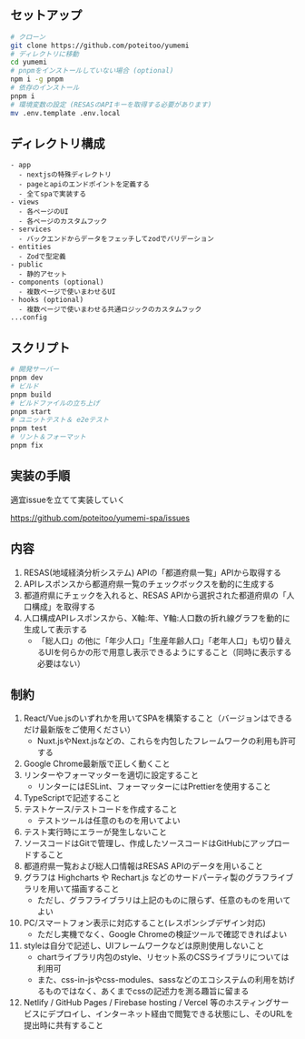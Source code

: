 ## セットアップ
```bash
# クローン
git clone https://github.com/poteitoo/yumemi
# ディレクトリに移動
cd yumemi
# pnpmをインストールしていない場合 (optional)
npm i -g pnpm
# 依存のインストール
pnpm i
# 環境変数の設定 (RESASのAPIキーを取得する必要があります)
mv .env.template .env.local
```

## ディレクトリ構成

```
- app
  - nextjsの特殊ディレクトリ
  - pageとapiのエンドポイントを定義する
  - 全てspaで実装する
- views
  - 各ページのUI
  - 各ページのカスタムフック
- services
  - バックエンドからデータをフェッチしてzodでバリデーション
- entities
  - Zodで型定義
- public
  - 静的アセット
- components (optional)
  - 複数ページで使いまわせるUI
- hooks (optional)
  - 複数ページで使いまわせる共通ロジックのカスタムフック
...config
```

## スクリプト

```bash
# 開発サーバー
pnpm dev
# ビルド
pnpm build
# ビルドファイルの立ち上げ
pnpm start
# ユニットテスト＆ e2eテスト
pnpm test
# リント＆フォーマット
pnpm fix
```

## 実装の手順

適宜issueを立てて実装していく

https://github.com/poteitoo/yumemi-spa/issues

## 内容

1. RESAS(地域経済分析システム) APIの「都道府県一覧」APIから取得する
1. APIレスポンスから都道府県一覧のチェックボックスを動的に生成する
1. 都道府県にチェックを入れると、RESAS APIから選択された都道府県の「人口構成」を取得する
1. 人口構成APIレスポンスから、X軸:年、Y軸:人口数の折れ線グラフを動的に生成して表示する
   - 「総人口」の他に「年少人口」「生産年齢人口」「老年人口」も切り替えるUIを何らかの形で用意し表示できるようにすること（同時に表示する必要はない）

## 制約

1. React/Vue.jsのいずれかを用いてSPAを構築すること（バージョンはできるだけ最新版をご使用ください）
   - Nuxt.jsやNext.jsなどの、これらを内包したフレームワークの利用も許可する
1. Google Chrome最新版で正しく動くこと
1. リンターやフォーマッターを適切に設定すること
   - リンターにはESLint、フォーマッターにはPrettierを使用すること
1. TypeScriptで記述すること
1. テストケース/テストコードを作成すること
   - テストツールは任意のものを用いてよい
1. テスト実行時にエラーが発生しないこと
1. ソースコードはGitで管理し、作成したソースコードはGitHubにアップロードすること
1. 都道府県一覧および総人口情報はRESAS APIのデータを用いること
1. グラフは Highcharts や Rechart.js などのサードパーティ製のグラフライブラリを用いて描画すること
   - ただし、グラフライブラリは上記のものに限らず、任意のものを用いてよい
1. PC/スマートフォン表示に対応すること(レスポンシブデザイン対応)
   - ただし実機でなく、Google Chromeの検証ツールで確認できればよい
1. styleは自分で記述し、UIフレームワークなどは原則使用しないこと
   - chartライブラリ内包のstyle、リセット系のCSSライブラリについては利用可
   - また、css-in-jsやcss-modules、sassなどのエコシステムの利用を妨げるものではなく、あくまでcssの記述力を測る趣旨に留まる
1. Netlify / GitHub Pages / Firebase hosting / Vercel 等のホスティングサービスにデプロイし、インターネット経由で閲覧できる状態にし、そのURLを提出時に共有すること
